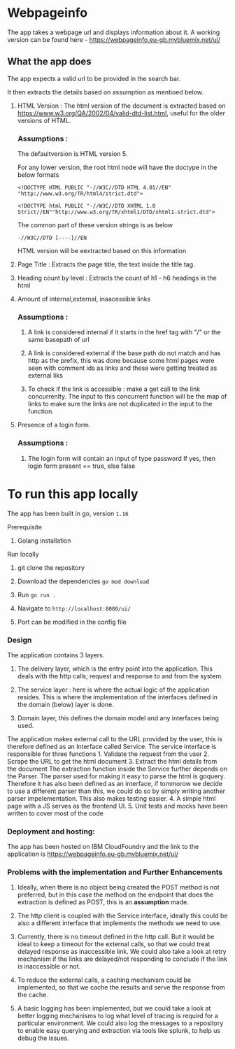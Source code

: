 # Webpageinfo
The app takes a webpage url and displays information about it.
A working version can be found here - https://webpageinfo.eu-gb.mybluemix.net/ui/ 

## What the app does

The app expects a valid url to be provided in the search bar.

It then extracts the details based on assumption as mentioed below.

1. HTML Version : The html version of the document is extracted based on
https://www.w3.org/QA/2002/04/valid-dtd-list.html, useful for the older versions of HTML.

    ###  Assumptions : 

    The defaultversion is HTML version 5.

    For any lower version, the root html node will have the doctype in the below formats

    `<!DOCTYPE HTML PUBLIC "-//W3C//DTD HTML 4.01//EN" "http://www.w3.org/TR/html4/strict.dtd">`

    `<!DOCTYPE html PUBLIC "-//W3C//DTD XHTML 1.0 Strict//EN""http://www.w3.org/TR/xhtml1/DTD/xhtml1-strict.dtd">`

    The common part of these version strings is as below

    `-//W3C//DTD [----]//EN`

    HTML version will be eextracted based on this information

2. Page Title : Extracts the page title, the text inside the title tag.

3. Heading count by level : Extracts the count of h1 - h6 headings in the html

4. Amount of internal,external, inaacessible links

    ### Assumptions : 
    
    1. A link is considered internal if it starts in the href tag with "/" or the same basepath of url

    2. A link is considered external if the base path do not match and has http as the prefix, this was done because some html pages were seen with comment ids as links and these were getting treated as external liks

    3. To check if the link is accessible : make a get call to the link concurrenlty.
    The input to this concurrent function will be the map of links to make sure the links are not duplicated in the input to the function.

5. Presence of  a login form.

    ### Assumptions : 
    1. The login form will contain an input of type password 
    If yes, then login form present == true, else false
    

# To run this app locally

The app has been built in go, version `1.16`

Prerequisite
1. Golang installation

Run locally

1. git clone the repository

2. Download the dependencies `go mod download`

3. Run `go run .`

4. Navigate to `http://localhost:8080/ui/ `

5. Port can be modified in the config file


### Design

The application contains 3 layers.

1. The delivery layer, which is the entry point into the application. This deals with the http calls; request and response to and from the system.

2. The service layer : here is where the actual logic of the application resides.
This is where the implementation of the interfaces defined in the domain (below) layer is done.

3. Domain layer, this defines the domain model and any interfaces being used.

The application makes external call to the URL provided by the user, this is therefore defined as an Interface called Service. The service interface is responsible for three functions
    1. Validate the request from the user
    2. Scrape the URL to get the html document
    3. Extract the html details from the document
    The extraction function inside the Service further depends on the Parser. The parser used for making it easy to parse the html is goquery. Therefore it has also been defined as an interface, if tommorow we decide to use a different parser than this, we could do so by simply writing another parser impelementation. This also makes testing easier.
    4. A simple html page with a JS serves as the frontend UI.
    5. Unit tests and mocks have been written to cover most of the code

### Deployment and hosting:
    
The app has been hosted on IBM CloudFoundry and the link to the application is https://webpageinfo.eu-gb.mybluemix.net/ui/

### Problems with the implementation and Further Enhancements 

1. Ideally, when there is no object being created the POST method is not preferred, but in this case the method on the endpoint that does the extraction is defined as POST, this is an **assumption** made.

2. The http client is coupled with the Service interface, ideally this could be also a different interface that implements the methods we need to use. 

3. Currently, there is no timeout defined in the http call. But it would be ideal to keep a timeout for the external calls, so that we could treat delayed response as inaccessible link.
We could also take a look at retry mechanism if the links are delayed/not responding to conclude if the link is inaccessible or not.


4. To reduce the external calls, a caching mechanism could be implemented, so that we cache the results and serve the response from the cache.

5. A basic logging has been implemented, but we could take a look at better logging mechanisms to log what level of tracing is requird for a particular environment. We could also log the messages to a repository to enable easy querying and extraction via tools like splunk, to help us debug the issues.







